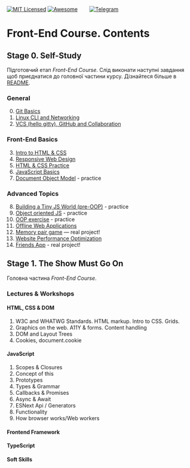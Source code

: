 [![MIT Licensed][icon-mit]][license]
[![Awesome][icon-awesome]][awesome]
&nbsp;&nbsp;&nbsp;&nbsp;&nbsp;&nbsp;
[![Telegram][icon-chat]][chat]

# Front-End Course. Contents

## Stage 0. Self-Study

Підготовчий етап _Front-End Course_. Слід виконати наступні завдання щоб
приєднатися до головної частини курсу. Дізнайтеся більше в [README](README.md).

### General
 0. [Git Basics](tasks/git-intro.md)
 1. [Linux CLI and Networking](tasks/linux-cli-http.md)
 2. [VCS (hello gitty), GitHub and Collaboration](tasks/git-collaboration.md)

### Front-End Basics
 3. [Intro to HTML & CSS](tasks/html-css-intro.md)
 4. [Responsive Web Design](tasks/html-css-responsive.md)
 5. [HTML & CSS Practice](tasks/html-css-popup.md)
 6. [JavaScript Basics](tasks/js-basics.md)
 7. [Document Object Model](tasks/js-dom.md) - practice

### Advanced Topics
 8. [Building a Tiny JS World (pre-OOP)](tasks/js-pre-oop.md) - practice
 9. [Object oriented JS](tasks/js-oop.md) - practice
 10. [OOP exercise](tasks/js-post-oop.md) - practice
11. [Offline Web Applications](tasks/app-design-offline.md)
12. [Memory pair game](tasks/memory-pair-game.md) — real project!
13. [Website Performance Optimization](tasks/app-design-performance.md)
14. [Friends App](tasks/friends-app.md) - real project!

## Stage 1. The Show Must Go On

Головна частина _Front-End Course_.

### Lectures & Workshops

#### HTML, CSS & DOM

1. W3C and WHATWG Standards. HTML markup. Intro to CSS. Grids.
1. Graphics on the web. А11Y & forms. Content handling
1. DOM and Layout Trees
1. Cookies, document.cookie

#### JavaScript

1. Scopes & Closures
1. Concept of this
1. Prototypes
1. Types & Grammar
1. Callbacks & Promises
1. Async & Await
1. ESNext Api / Generators
1. Functionality
1. How browser works/Web workers

#### Frontend Framework

#### TypeScript

#### Soft Skills


[icon-chat]: https://img.shields.io/badge/chat-on%20telegram-blue.svg
[icon-mit]: https://img.shields.io/badge/license-MIT-blue.svg
[icon-ideas]: https://img.shields.io/badge/google--doc-ideas-ff69b4.svg
[icon-awesome]: https://cdn.rawgit.com/sindresorhus/awesome/d7305f38d29fed78fa85652e3a63e154dd8e8829/media/badge.svg

[license]: https://github.com/Kottans/web/blob/master/LICENSE.md
[awesome]: https://github.com/sindresorhus/awesome#front-end-development
[chat]: https://t.me/joinchat/CX8EF1JmLm9IM6J6oy2U7Q

